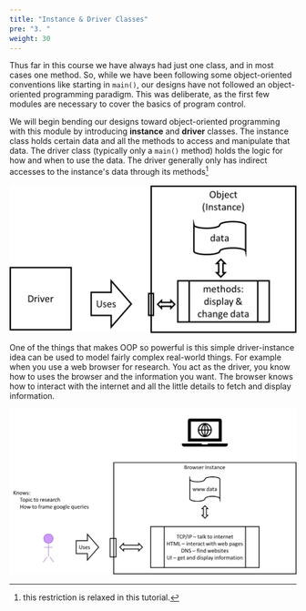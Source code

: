 ```yaml
---
title: "Instance & Driver Classes"
pre: "3. "
weight: 30
---
```


Thus far in this course we have always had just one class, and in most cases one method.  So, while we have been following some object-oriented conventions like starting in `main()`, our designs have not followed an object-oriented programming paradigm.  This was deliberate, as the first few modules are necessary to cover the basics of program control.

We will begin bending our designs toward object-oriented programming with this module by introducing **instance** and **driver** classes.  The instance class holds certain data and all the methods to access and manipulate that data.  The driver class (typically only a `main()` method) holds the logic for how and when to use the data.  The driver generally only has indirect accesses to the instance's data through its methods[^1]

[^1]: this restriction is relaxed in this tutorial.

![Driver instance image](/images/07-object/driver_instance.png)

One of the things that makes OOP so powerful is this simple driver-instance idea can be used to model fairly complex real-world things.  For example when you use a web browser for research.  You act as the driver, you know how to uses the browser and the information you want.  The browser knows how to interact with the internet and all the little details to fetch and display information.

![Real world driver instance example](/images/07-object/student_browser.png)



